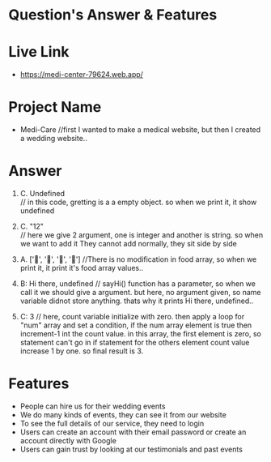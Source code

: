 # Question's Answer & Features

# Live Link
- https://medi-center-79624.web.app/

# Project Name
 - Medi-Care             //first I wanted to make a medical website, but then I created a wedding website..


# Answer 
1. C. Undefined    
// in this code, gretting is a a empty object. so when we print it, it show undefined

2. C. "12"         
// here we give 2 argument, one is integer and another is string. so when we want to add it They cannot add normally, they sit side by side

3. A. ['🍕', '🍫', '🥑', '🍔']
//There is no modification in food array, so when we print it, it print it's food array values..

4. B: Hi there, undefined
// sayHi() function has a parameter, so when we call it we should give a argument. but here, no argument given, so name variable didnot store anything. thats why it prints  Hi there, undefined..

5. C: 3
// here, count variable initialize with zero. then apply a loop for "num" array and set a condition, if the num array element is true then increment-1 int the count value. in this array, the first element is zero, so statement can't go in if statement for the others element count value increase 1 by one. so final result is 3.


# Features
- People can hire us for their wedding events
- We do many kinds of events, they can see it from our website
- To see the full details of our service, they need to login
- Users can create an account with their email password or create an account directly with Google
- Users can gain trust by looking at our testimonials and past events